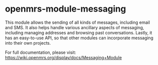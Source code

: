 openmrs-module-messaging
========================

This module allows the sending of all kinds of messages, including email and SMS. It also helps handle various ancillary aspects of messaging, including managing addresses and browsing past conversations. Lastly, it has an easy-to-use API, so that other modules can incorporate messaging into their own projects.

For full documentation, please visit: https://wiki.openmrs.org/display/docs/Messaging+Module
